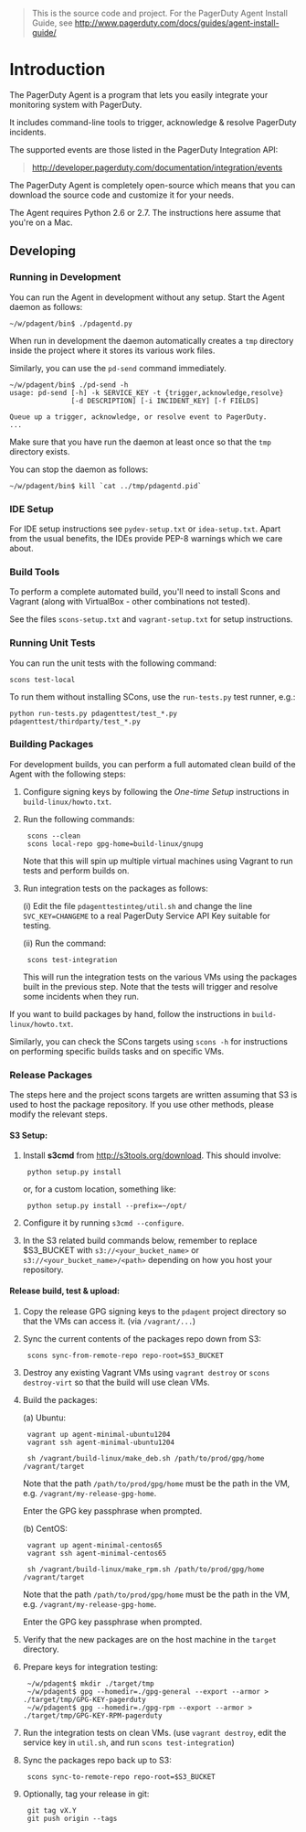 
> This is the source code and project. For the PagerDuty Agent Install Guide,
> see http://www.pagerduty.com/docs/guides/agent-install-guide/

# Introduction

The PagerDuty Agent is a program that lets you easily integrate your monitoring
system with PagerDuty.

It includes command-line tools to trigger, acknowledge & resolve PagerDuty
incidents.

The supported events are those listed in the PagerDuty Integration API:

> <http://developer.pagerduty.com/documentation/integration/events>

The PagerDuty Agent is completely open-source which means that you can download
the source code and customize it for your needs.

The Agent requires Python 2.6 or 2.7. The instructions here assume that you're
on a Mac.


## Developing

### Running in Development

You can run the Agent in development without any setup. Start the Agent daemon
as follows:

    ~/w/pdagent/bin$ ./pdagentd.py

When run in development the daemon automatically creates a `tmp` directory
inside the project where it stores its various work files.

Similarly, you can use the `pd-send` command immediately.

```
~/w/pdagent/bin$ ./pd-send -h
usage: pd-send [-h] -k SERVICE_KEY -t {trigger,acknowledge,resolve}
               [-d DESCRIPTION] [-i INCIDENT_KEY] [-f FIELDS]

Queue up a trigger, acknowledge, or resolve event to PagerDuty.
...
```

Make sure that you have run the daemon at least once so that the `tmp`
directory exists.

You can stop the daemon as follows:

    ~/w/pdagent/bin$ kill `cat ../tmp/pdagentd.pid`


### IDE Setup

For IDE setup instructions see `pydev-setup.txt` or `idea-setup.txt`. Apart
from the usual benefits, the IDEs provide PEP-8 warnings which we care about.


### Build Tools

To perform a complete automated build, you'll need to install Scons and Vagrant
(along with VirtualBox - other combinations not tested).

See the files `scons-setup.txt` and `vagrant-setup.txt` for setup instructions.


### Running Unit Tests

You can run the unit tests with the following command:

    scons test-local

To run them without installing SCons, use the `run-tests.py` test runner, e.g.:

    python run-tests.py pdagenttest/test_*.py pdagenttest/thirdparty/test_*.py


### Building Packages

For development builds, you can perform a full automated clean build of the
Agent with the following steps:

1. Configure signing keys by following the _One-time Setup_ instructions in
`build-linux/howto.txt`.

2. Run the following commands:

        scons --clean
        scons local-repo gpg-home=build-linux/gnupg

    Note that this will spin up multiple virtual machines using Vagrant to run
    tests and perform builds on.

3. Run integration tests on the packages as follows:

    (i) Edit the file `pdagenttestinteg/util.sh` and change the line
    `SVC_KEY=CHANGEME` to a real PagerDuty Service API Key suitable for testing.

    (ii) Run the command:

        scons test-integration

    This will run the integration tests on the various VMs using the packages
    built in the previous step. Note that the tests will trigger and resolve
    some incidents when they run.


If you want to build packages by hand, follow the instructions in
`build-linux/howto.txt`.

Similarly, you can check the SCons targets using `scons -h` for instructions on
performing specific builds tasks and on specific VMs.

### Release Packages

The steps here and the project scons targets are written assuming that S3 is
used to host the package repository. If you use other methods, please modify
the relevant steps.


#### S3 Setup:

1. Install **s3cmd** from http://s3tools.org/download. This should involve:

        python setup.py install

    or, for a custom location, something like:

        python setup.py install --prefix=~/opt/

2. Configure it by running `s3cmd --configure`.

3. In the S3 related build commands below, remember to replace $S3_BUCKET with
`s3://<your_bucket_name>` or `s3://<your_bucket_name>/<path>` depending on how
you host your repository.


#### Release build, test & upload:

1. Copy the release GPG signing keys to the `pdagent` project directory so that
the VMs can access it. (via `/vagrant/...`)

2. Sync the current contents of the packages repo down from S3:

        scons sync-from-remote-repo repo-root=$S3_BUCKET

3. Destroy any existing Vagrant VMs using `vagrant destroy` or `scons
destroy-virt` so that the build will use clean VMs.

4. Build the packages:

    (a) Ubuntu:

        vagrant up agent-minimal-ubuntu1204
        vagrant ssh agent-minimal-ubuntu1204

        sh /vagrant/build-linux/make_deb.sh /path/to/prod/gpg/home /vagrant/target

    Note that the path `/path/to/prod/gpg/home` must be the path in the VM,
    e.g. `/vagrant/my-release-gpg-home`.

    Enter the GPG key passphrase when prompted.

    (b) CentOS:

        vagrant up agent-minimal-centos65
        vagrant ssh agent-minimal-centos65

        sh /vagrant/build-linux/make_rpm.sh /path/to/prod/gpg/home /vagrant/target

    Note that the path `/path/to/prod/gpg/home` must be the path in the VM,
    e.g. `/vagrant/my-release-gpg-home`.

    Enter the GPG key passphrase when prompted.


5. Verify that the new packages are on the host machine in the `target`
directory.


6. Prepare keys for integration testing:

        ~/w/pdagent$ mkdir ./target/tmp
        ~/w/pdagent$ gpg --homedir=./gpg-general --export --armor > ./target/tmp/GPG-KEY-pagerduty
        ~/w/pdagent$ gpg --homedir=./gpg-rpm --export --armor > ./target/tmp/GPG-KEY-RPM-pagerduty


7. Run the integration tests on clean VMs. (use `vagrant destroy`, edit the
service key in `util.sh`, and run `scons test-integration`)



8. Sync the packages repo back up to S3:

        scons sync-to-remote-repo repo-root=$S3_BUCKET


9. Optionally, tag your release in git:

        git tag vX.Y
        git push origin --tags
